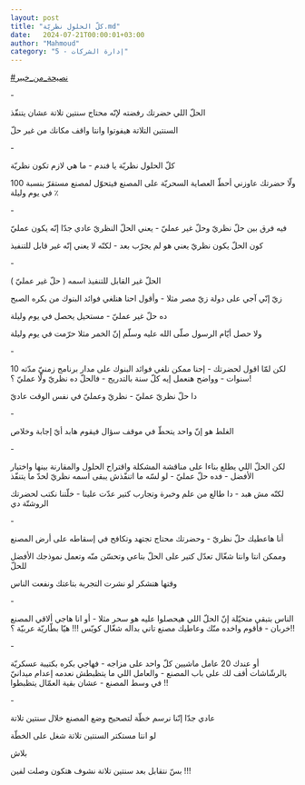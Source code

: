 ```yaml
---
layout: post
title: "كلّ الحلول نظريّة.md"
date:   2024-07-21T00:00:01+03:00
author: "Mahmoud"
category: "5 - إدارة الشركات"
---
```

[<u>\#نصيحة_من_خبير</u>](https://www.facebook.com/hashtag/%D9%86%D8%B5%D9%8A%D8%AD%D8%A9_%D9%85%D9%86_%D8%AE%D8%A8%D9%8A%D8%B1?__eep__=6&__cft__%5b0%5d=AZWxTAjYc84xMxagAuSk8h1lI2IhCOnJbJ7oVqe-E3JT6DnHc2Iz_wV6MToGELoqzmyipOsakYBunm2C3MTwY67QVcaEl3BHuKdLdEJtD6BlQyk2o7xsvRENeytZSjLwv82YBrCLi0sxKS2SFDzDcW683lLhjd3dAu_pcXGAh88G_w&__tn__=*NK-R)

\-

الحلّ اللي حضرتك رفضته لإنّه محتاج سنتين تلاتة عشان
يتنفّذ

السنتين التلاتة هيفوتوا وانتا واقف مكانك من غير
حلّ

\-

كلّ الحلول نظريّة يا فندم - ما هي لازم تكون نظريّة

ولّا حضرتك عاوزني أحطّ العصاية السحريّة على المصنع فيتحوّل
لمصنع مستقرّ بنسبة 100 ٪ في يوم وليلة

\-

فيه فرق بين حلّ نظريّ وحلّ غير عمليّ - يعني الحلّ النظريّ عادي
جدّا إنّه يكون عمليّ

كون الحلّ يكون نظريّ يعني هو لم يجرّب بعد - لكنّه لا يعني
إنّه غير قابل للتنفيذ

\-

الحلّ غير القابل للتنفيذ اسمه ( حلّ غير عمليّ )

زيّ إنّي آجي على دولة زيّ مصر مثلا - وأقول احنا هنلغي فوائد
البنوك من بكره الصبح

ده حلّ غير عمليّ - مستحيل يحصل في يوم وليلة

ولا حصل أيّام الرسول صلّى الله عليه وسلّم إنّ الخمر مثلا
حرّمت في يوم وليلة

\-

لكن لمّا اقول لحضرتك - إحنا ممكن نلغي فوائد البنوك على
مدار برنامج زمنيّ مدّته 10 سنوات - وواضح هنعمل إيه كلّ سنة بالتدريج - فالحلّ
ده نظريّ ولّا عمليّ ؟!

دا حلّ نظريّ عمليّ - نظريّ وعمليّ في نفس الوقت عاديّ

\-

الغلط هو إنّ واحد يتحطّ في موقف سؤال فيقوم هابد أيّ إجابة
وخلاص

\-

لكن الحلّ اللي يطلع بناءا على مناقشة المشكلة واقتراح
الحلول والمقارنة بينها واختيار الأفضل - فده حلّ عمليّ - لو لسّه ما اتنفّذش
يبقى اسمه نظريّ لحدّ ما يتنفّذ

لكنّه مش هبد - دا طالع من علم وخبرة وتجارب كتير عدّت
علينا - خلّتنا نكتب لحضرتك الروشتّة دي

\-

أنا هاعطيك حلّ نظريّ - وحضرتك محتاج تجتهد وتكافح في إسقاطه
على أرض المصنع

وممكن انتا وانتا شغّال تعدّل كتير على الحلّ بتاعي وتحسّن منّه
وتعمل نموذجك الأفضل للحلّ

وقتها هتشكر لو نشرت التجربة بتاعتك ونفعت الناس

\-

الناس بتبقى متخيّلة إنّ الحلّ اللي هيحصلوا عليه هو سحر
مثلا - أو انا هاجي ألاقي المصنع خربان - فأقوم واخده منّك وعاطيك مصنع تاني
بداله شغّال كويّس !!! هيّا بطّاريّة عربيّة ؟!!

\-

أو عندك 20 عامل ماشيين كلّ واحد على مزاجه - فهاجي بكره
بكتيبة عسكريّة بالرشّاشات أقف لك على باب المصنع - والعامل اللي ما يتظبطش
نعدمه إعدام ميدانيّ في وسط المصنع - عشان بقية العمّال يتظبطوا !!

\-

عادي جدّا إنّنا نرسم خطّة لتصحيح وضع المصنع خلال سنتين
تلاتة

لو انتا مستكتر السنتين تلاتة شغل على الخطّة

بلاش

بسّ نتقابل بعد سنتين تلاتة نشوف هتكون وصلت لفين
!!!
